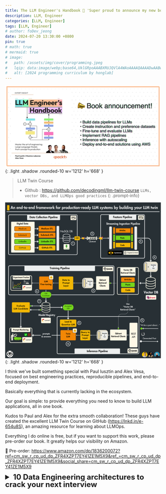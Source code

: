 ```yaml
---
title: The LLM Engineer's Handbook 👷 'Super proud to announce my new book'
description: LLM, Engineer
categories: [LLM, Engineer]
tags: [LLM, Engineer]
# author: foDev_jeong
date: 2024-07-20 13:30:00 +0800
pin: true
# math: true
# mermaid: true
# image:
#   path: /assets/img/cover/programming.jpeg
#   lqip: data:image/webp;base64,UklGRpoAAABXRUJQVlA4WAoAAAAQAAAADwAABwAAQUxQSDIAAAARL0AmbZurmr57yyIiqE8oiG0bejIYEQTgqiDA9vqnsUSI6H+oAERp2HZ65qP/VIAWAFZQOCBCAAAA8AEAnQEqEAAIAAVAfCWkAALp8sF8rgRgAP7o9FDvMCkMde9PK7euH5M1m6VWoDXf2FkP3BqV0ZYbO6NA/VFIAAAA
#   alt: [2024 programming curriculum by honglab]
---
```


![ LLM Engineer Handbook ](/assets/img/llm/LLM-Engineer-Handbook.jpeg){: .light .shadow .rounded-10 w='1212' h='668' }

> LLM Twin Course 
> - Github : <https://github.com/decodingml/llm-twin-course>
>  `LLMs, vector DBs, and LLMOps good practices`
{: .prompt-info}

![ LLM twin Architecture ](/assets/img/llm/LLM-twin-architecture.png){: .light .shadow .rounded-10 w='1212' h='668' }

I think we've built something special with Paul Iusztin and Alex Vesa, focused on best engineering practices, reproducible pipelines, and end-to-end deployment. 

Basically everything that is currently lacking in the ecosystem.

Our goal is simple: to provide everything you need to know to build LLM applications, all in one book.

Kudos to Paul and Alex for the extra smooth collaboration! These guys have created the excellent LLM Twin Course on GitHub (https://lnkd.in/e-654u8S), an amazing resource for learning about LLMOps.

Everything I do online is free, but if you want to support this work, please pre-order our book. It greatly helps our visibility on Amazon.

📙 Pre-order: <https://www.amazon.com/dp/1836200072?ref=cm_sw_r_cp_ud_dp_ZFR4XZPT7EY41ZE1M5X9&ref_=cm_sw_r_cp_ud_dp_ZFR4XZPT7EY41ZE1M5X9&social_share=cm_sw_r_cp_ud_dp_ZFR4XZPT7EY41ZE1M5X9>


<details markdown="1">
<summary style= "font-size:24px; line-height:24px; font-weight:bold; cursor:pointer;" > 10 Data Engineering architectures to crack your next interview </summary>



1. Hadoop Architecture :
<https://medium.com/@shubhankarmayank/hdfs-and-architecture-of-hadoop-5cfacffcdfc0>

2. Hive Architecture :
<https://medium.com/@shubhankarmayank/hdfs-and-architecture-of-hadoop-5cfacffcdfc0>

3. Spark Architecture :
<https://medium.com/@knoldus/introduction-to-spark-architecture-5a2a6a304bec>

4. Hbase Architecture :
<https://tsaiprabhanj.medium.com/hbase-architecture-e46be95cc7d3>

5. Kafka Architecture :
<https://amsayed.medium.com/apache-kafka-architecture-real-time-cdc-and-python-integration-1846f5e49b39>

6. Airflow Architecture :
<https://premvishnoi.medium.com/apache-airfllow-architecture-4417c5f167f0>

7. BigQuery’s Architecture :
<https://medium.com/@vkrntkmrsngh/bigquerys-architecture-and-working-mechanism-dad5038ebc28>

8. Snowflake Architecture :
<https://medium.com/snowflake/2024-revisiting-snowflakes-architecture-in-a-nutshell-01f0970701a6>

9. Databricks Architecture :
<https://premvishnoi.medium.com/data-engineer-databricks-architecture-and-services-8965a02274ba>

10. MongoDB Architecture : <https://premvishnoi.medium.com/data-engineer-databricks-architecture-and-services-8965a02274ba>

𝗚𝗲𝘁 𝘁𝗵𝗲 𝗙𝘂𝗹𝗹 𝗜𝗻𝘁𝗲𝗿𝘃𝗶𝗲𝘄 𝗽𝗿𝗲𝗽 𝗸𝗶𝘁 𝗳𝗼𝗿 𝗗𝗮𝘁𝗮 𝗘𝗻𝗴𝗶𝗻𝗲𝗲𝗿𝘀 𝗵𝗲𝗿𝗲 -
<https://topmate.io/shubham_wadekar/1038815>

</details>